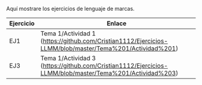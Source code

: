 Aquí mostrare los ejercicios de lenguaje de marcas.

Ejercicio | Enlace
--------- | ------------
EJ1       | Tema 1/Actividad 1 (https://github.com/Cristian1112/Ejercicios-LLMM/blob/master/Tema%201/Actividad%201)
EJ3       | Tema 1/Actividad 3 (https://github.com/Cristian1112/Ejercicios-LLMM/blob/master/Tema%201/Actividad%203)
